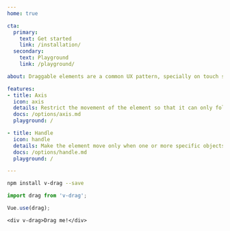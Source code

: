 ```yaml
---
home: true

cta:
  primary:
    text: Get started
    link: /installation/
  secondary:
    text: Playground
    link: /playground/

about: Draggable elements are a common UX pattern, specially on touch screens. But as a developer, you might know how challenging it is to apply it with JavaScript. Vue.js doesn’t help in this case, either. So to simplify things, v-drag was written. Its purpose is to quickly integrate and customize draggable elements on projects using Vue.js.

features:
- title: Axis
  icon: axis
  details: Restrict the movement of the element so that it can only follow the direction of either vertical or horizontal axis.
  docs: /options/axis.md
  playground: /

- title: Handle
  icon: handle
  details: Make the element move only when one or more specific objects are dragged, whether they are inside or outside.
  docs: /options/handle.md
  playground: /

---
```


```bash
npm install v-drag --save
```

```js
import drag from 'v-drag';

Vue.use(drag);
```

```vue
<div v-drag>Drag me!</div>
```
